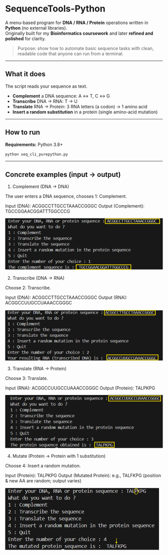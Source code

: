 # SequenceTools-Python

A menu-based program for **DNA / RNA / Protein** operations written in **Python** (no external libraries).  
Originally built for my **Bioinformatics coursework** and later **refined and polished** for clarity.

> Purpose: show how to automate basic sequence tasks with clean, readable code that anyone can run from a terminal.

---

##  What it does
The script reads your sequence as text.
- **Complement** a DNA sequence: A ↔ T, C ↔ G  
- **Transcribe** DNA → RNA: T → U
- **Translate** RNA → Protein: 3 RNA letters (a codon) → 1 amino acid  
- **Insert a random substitution** in a protein (single amino-acid mutation)

---

##  How to run

**Requirements:** Python 3.8+

```bash
python seq_cli_purepython.py
```
---
##  Concrete examples (input → output)

1) Complement (DNA → DNA)

The user enters a DNA sequence, chooses 1: Complement.

Input (DNA): ACGGCCTTGCCTAAACCGGGC
Output (Complement): TGCCGGAACGGATTTGGCCCG

![Complement Example](assets/dna_complement.png)

2) Transcribe (DNA → RNA)

Choose 2: Transcribe.

Input (DNA): ACGGCCTTGCCTAAACCGGGC
Output (RNA): ACGGCCUUGCCUAAACCGGGC

![Transcribe Example](assets/dna_transcribe.png)

3) Translate (RNA → Protein)

Choose 3: Translate.

Input (RNA): ACGGCCUUGCCUAAACCGGGC
Output (Protein): TALPKPG

![Translate Example](assets/rna_translate.png)

4) Mutate (Protein → Protein with 1 substitution)

Choose 4: Insert a random mutation.

Input (Protein): TALPKPG
Output (Mutated Protein): e.g., TALFKPG (position & new AA are random; output varies)

![Mutation Example](assets/mutated_protein.png)





